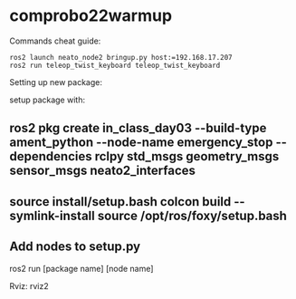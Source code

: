 # comprobo22warmup


Commands cheat guide:

```
ros2 launch neato_node2 bringup.py host:=192.168.17.207
ros2 run teleop_twist_keyboard teleop_twist_keyboard
```

Setting up new package:

setup package with:

ros2 pkg create in_class_day03 --build-type ament_python --node-name emergency_stop --dependencies rclpy std_msgs geometry_msgs sensor_msgs neato2_interfaces
--
source install/setup.bash
colcon build --symlink-install
source /opt/ros/foxy/setup.bash
--
Add nodes to setup.py
--
ros2 run [package name] [node name]



Rviz: rviz2
